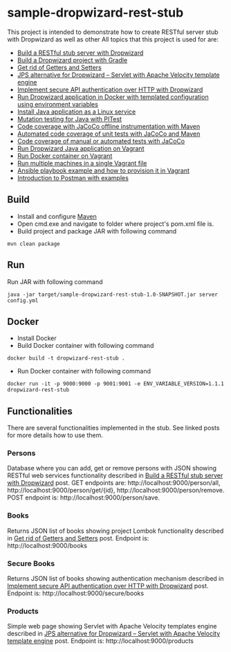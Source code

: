 # sample-dropwizard-rest-stub #
This project is intended to demonstrate how to create RESTful server stub with Dropwizard as well as other  All topics that this project is used for are:
* <a href="https://automationrhapsody.com/build-a-rest-stub-server-with-dropwizard/">Build a RESTful stub server with Dropwizard</a>
* <a href="https://automationrhapsody.com/build-dropwizard-project-gradle/">Build a Dropwizard project with Gradle</a>
* <a href="https://automationrhapsody.com/get-rid-of-getters-and-setters/" target="_blank">Get rid of Getters and Setters</a>
* <a href="https://automationrhapsody.com/jps-alternative-for-dropwizard-servlet-with-apache-velocity-template-engine/">JPS alternative for Dropwizard – Servlet with Apache Velocity template engine</a>
* <a href="https://automationrhapsody.com/implement-secure-api-authentication-http-dropwizard/">Implement secure API authentication over HTTP with Dropwizard</a>
* <a href="https://automationrhapsody.com/run-dropwizard-application-docker-templated-configuration-using-environment-variables/">Run Dropwizard application in Docker with templated configuration using environment variables</a>
* <a href="https://automationrhapsody.com/install-java-application-linux-service/">Install Java application as a Linux service</a>
* <a href="https://automationrhapsody.com/mutation-testing-java-pitest/">Mutation testing for Java with PITest</a>
* <a href="https://automationrhapsody.com/code-coverage-with-jacoco-offline-instrumentation-with-maven/">Code coverage with JaCoCo offline instrumentation with Maven</a>
* <a href="https://automationrhapsody.com/automated-code-coverage-of-unit-tests-with-jacoco-and-maven/">Automated code coverage of unit tests with JaCoCo and Maven</a>
* <a href="https://automationrhapsody.com/code-coverage-of-manual-or-automated-tests-with-jacoco/">Code coverage of manual or automated tests with JaCoCo</a>
* <a href="https://automationrhapsody.com/run-dropwizard-java-application-vagrant/">Run Dropwizard Java application on Vagrant</a>
* <a href="https://automationrhapsody.com/run-docker-container-vagrant/">Run Docker container on Vagrant</a>
* <a href="https://automationrhapsody.com/run-multiple-machines-single-vagrant-file/">Run multiple machines in a single Vagrant file</a>
* <a href="https://automationrhapsody.com/ansible-playbook-example-and-how-to-provision-it-in-vagrant/">Ansible playbook example and how to provision it in Vagrant</a>
* <a href="https://automationrhapsody.com/introduction-postman-examples/">Introduction to Postman with examples</a>

## Build ##
* Install and configure <a href="https://maven.apache.org/install.html" target="_blank">Maven</a>
* Open cmd.exe and navigate to folder where project's pom.xml file is.
* Build project and package JAR with following command

`mvn clean package`

## Run ##
Run JAR with following command

`java -jar target/sample-dropwizard-rest-stub-1.0-SNAPSHOT.jar server config.yml`

## Docker ##
* Install Docker
* Build Docker container with following command

`docker build -t dropwizard-rest-stub .`

* Run Docker container with following command

`docker run -it -p 9000:9000 -p 9001:9001 -e ENV_VARIABLE_VERSION=1.1.1 dropwizard-rest-stub`

## Functionalities ##

There are several functionalities implemented in the stub. See linked posts for more details how to use them.

### Persons ###

Database where you can add, get or remove persons with JSON showing RESTful web services functionality described in <a href="https://automationrhapsody.com/build-a-rest-stub-server-with-dropwizard/" target="_blank">Build a RESTful stub server with Dropwizard</a> post. GET endpoints are: http://localhost:9000/person/all, http://localhost:9000/person/get/{id}, http://localhost:9000/person/remove. POST endpoint is: http://localhost:9000/person/save.

### Books ###

Returns JSON list of books showing project Lombok functionality described in <a href="https://automationrhapsody.com/get-rid-of-getters-and-setters/" target="_blank">Get rid of Getters and Setters</a> post. Endpoint is: http://localhost:9000/books

### Secure Books ###

Returns JSON list of books showing authentication mechanism described in <a href="https://automationrhapsody.com/implement-secure-api-authentication-http-dropwizard/" target="_blank">Implement secure API authentication over HTTP with Dropwizard</a> post. Endpoint is: http://localhost:9000/secure/books

### Products ###

Simple web page showing Servlet with Apache Velocity templates engine described in <a href="https://automationrhapsody.com/jps-alternative-for-dropwizard-servlet-with-apache-velocity-template-engine/" target="_blank">JPS alternative for Dropwizard – Servlet with Apache Velocity template engine</a> post. Endpoint is: http://localhost:9000/products